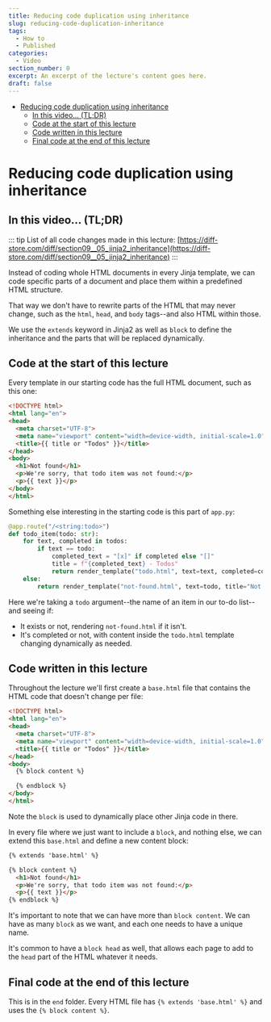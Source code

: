 ```yaml
---
title: Reducing code duplication using inheritance
slug: reducing-code-duplication-inheritance
tags:
  - How to
  - Published
categories:
  - Video
section_number: 0
excerpt: An excerpt of the lecture's content goes here.
draft: false
---
```


- [Reducing code duplication using inheritance](#reducing-code-duplication-using-inheritance)
  - [In this video... (TL;DR)](#in-this-video-tldr)
  - [Code at the start of this lecture](#code-at-the-start-of-this-lecture)
  - [Code written in this lecture](#code-written-in-this-lecture)
  - [Final code at the end of this lecture](#final-code-at-the-end-of-this-lecture)

# Reducing code duplication using inheritance

## In this video... (TL;DR)

::: tip
List of all code changes made in this lecture: [https://diff-store.com/diff/section09__05_jinja2_inheritance](https://diff-store.com/diff/section09__05_jinja2_inheritance)
:::

Instead of coding whole HTML documents in every Jinja template, we can code specific parts of a document and place them within a predefined HTML structure.

That way we don't have to rewrite parts of the HTML that may never change, such as the `html`, `head`, and `body` tags--and also HTML within those.

We use the `extends` keyword in Jinja2 as well as `block` to define the inheritance and the parts that will be replaced dynamically.

## Code at the start of this lecture

Every template in our starting code has the full HTML document, such as this one:

```html
<!DOCTYPE html>
<html lang="en">
<head>
  <meta charset="UTF-8">
  <meta name="viewport" content="width=device-width, initial-scale=1.0">
  <title>{{ title or "Todos" }}</title>
</head>
<body>
  <h1>Not found</h1>
  <p>We're sorry, that todo item was not found:</p>
  <p>{{ text }}</p>
</body>
</html>
```

Something else interesting in the starting code is this part of `app.py`:

```py
@app.route("/<string:todo>")
def todo_item(todo: str):
    for text, completed in todos:
        if text == todo:
            completed_text = "[x]" if completed else "[]"
            title = f"{completed_text} - Todos"
            return render_template("todo.html", text=text, completed=completed, title=title)
    else:
        return render_template("not-found.html", text=todo, title="Not found")
```

Here we're taking a `todo` argument--the name of an item in our to-do list--and seeing if:

- It exists or not, rendering `not-found.html` if it isn't.
- It's completed or not, with content inside the `todo.html` template changing dynamically as needed.

## Code written in this lecture

Throughout the lecture we'll first create a `base.html` file that contains the HTML code that doesn't change per file:

```html
<!DOCTYPE html>
<html lang="en">
<head>
  <meta charset="UTF-8">
  <meta name="viewport" content="width=device-width, initial-scale=1.0">
  <title>{{ title or "Todos" }}</title>
</head>
<body>
  {% block content %}

  {% endblock %}
</body>
</html>
```

Note the `block` is used to dynamically place other Jinja code in there.

In every file where we just want to include a `block`, and nothing else, we can extend this `base.html` and define a new content block:

```html
{% extends 'base.html' %}

{% block content %}
  <h1>Not found</h1>
  <p>We're sorry, that todo item was not found:</p>
  <p>{{ text }}</p>
{% endblock %}
```

It's important to note that we can have more than `block content`. We can have as many `block` as we want, and each one needs to have a unique name.

It's common to have a `block head` as well, that allows each page to add to the `head` part of the HTML whatever it needs.

## Final code at the end of this lecture

This is in the `end` folder. Every HTML file has `{% extends 'base.html' %}` and uses the `{% block content %}`.
